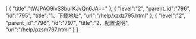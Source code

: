 [
	{
		"title":"tWJPAO9lvS3burKJvQn6JA=="
	},
	{
		"level":"2",
		"parent_id":"796",
		"id":"795",
		"title":"1、下载地址",
		"url":"/help/xzdz795.html"
	},
	{
		"level":"2",
		"parent_id":"796",
		"id":"797",
		"title":"2、配置说明",
		"url":"/help/pzsm797.html"
	}
]